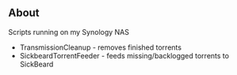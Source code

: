 ## About ##
  
Scripts running on my Synology NAS  
  
* TransmissionCleanup - removes finished torrents
* SickbeardTorrentFeeder - feeds missing/backlogged torrents to SickBeard